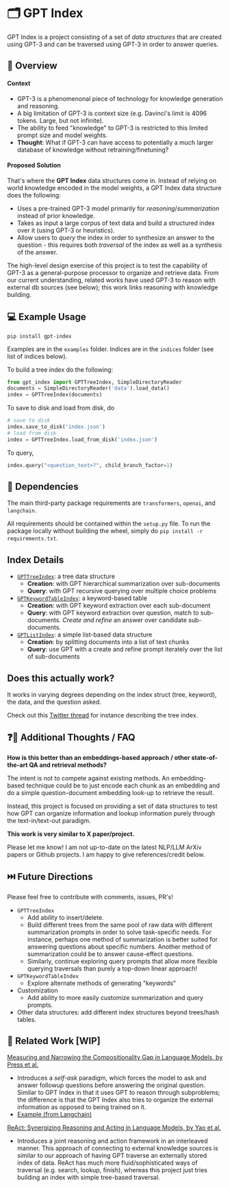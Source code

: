 # 🗂️ ️GPT Index

GPT Index is a project consisting of a set of *data structures* that are created using GPT-3 and can be traversed using GPT-3 in order to answer queries.

## 🚀 Overview

#### Context
- GPT-3 is a phenomenonal piece of technology for knowledge generation and reasoning.
- A big limitation of GPT-3 is context size (e.g. Davinci's limit is 4096 tokens. Large, but not infinite).
- The ability to feed "knowledge" to GPT-3 is restricted to this limited prompt size and model weights.
- **Thought**: What if GPT-3 can have access to potentially a much larger database of knowledge without retraining/finetuning? 

#### Proposed Solution
That's where the **GPT Index** data structures come in. Instead of relying on world knowledge encoded in the model weights, a GPT Index data structure does the following:
- Uses a pre-trained GPT-3 model primarily for *reasoning*/*summarization* instead of prior knowledge.
- Takes as input a large corpus of text data and build a structured index over it (using GPT-3 or heuristics).
- Allow users to _query_ the index in order to synthesize an answer to the question - this requires both _traversal_ of the index as well as a synthesis of the answer.

The high-level design exercise of this project is to test the capability of GPT-3 as a general-purpose processor to organize and retrieve data. From our current understanding, related works have used GPT-3 to reason with external db sources (see below); this work links reasoning with knowledge building.

## 💻 Example Usage

```
pip install gpt-index
```

Examples are in the `examples` folder. Indices are in the `indices` folder (see list of indices below).

To build a tree index do the following:
```python
from gpt_index import GPTTreeIndex, SimpleDirectoryReader
documents = SimpleDirectoryReader('data').load_data()
index = GPTTreeIndex(documents)
```

To save to disk and load from disk, do
```python
# save to disk
index.save_to_disk('index.json')
# load from disk
index = GPTTreeIndex.load_from_disk('index.json')
```

To query,
```python
index.query("<question_text>?", child_branch_factor=1)
```

## 🔧 Dependencies

The main third-party package requirements are `transformers`, `openai`, and `langchain`.

All requirements should be contained within the `setup.py` file. To run the package locally without building the wheel, simply do `pip install -r requirements.txt`. 



## Index Details

- [`GPTTreeIndex`](gpt_index/indices/tree/README.md): a tree data structure
    - **Creation**: with GPT hierarchical summarization over sub-documents
    - **Query**: with GPT recursive querying over multiple choice problems
- [`GPTKeywordTableIndex`](gpt_index/indices/keyword_table/README.md): a keyword-based table
    - **Creation**: with GPT keyword extraction over each sub-document
    - **Query**: with GPT keyword extraction over question, match to sub-documents. *Create and refine* an answer over candidate sub-documents.
- [`GPTListIndex`](gpt_index/indices/list/README.md): a simple list-based data structure
    - **Creation**: by splitting documents into a list of text chunks
    - **Query**: use GPT with a create and refine prompt iterately over the list of sub-documents


## Does this actually work?

It works in varying degrees depending on the index struct (tree, keyword), the data,
and the question asked.

Check out this [Twitter thread](https://twitter.com/jerryjliu0/status/1590192529286520832?s=20&t=1Ss6eJJMZzFA6y-QmSU9lw) for instance describing the tree index.


## ❓🧠 Additional Thoughts / FAQ

**How is this better than an embeddings-based approach / other state-of-the-art QA and retrieval methods?**

The intent is not to compete against existing methods. An embedding-based technique could be to just encode each chunk as an embedding and do a simple question-document embedding look-up to retrieve the result. 

Instead, this project is focused on providing a set of data structures to test how GPT can organize information and lookup information purely through the text-in/text-out paradigm.

**This work is very similar to X paper/project.**

Please let me know! I am not up-to-date on the latest NLP/LLM ArXiv papers or Github projects. I am happy to give references/credit below.


## ⏭️ Future Directions
Please feel free to contribute with comments, issues, PR's! 
- `GPTTreeIndex`
    - Add ability to insert/delete.
    - Build different trees from the same pool of raw data with different summarization prompts in order to solve task-specific needs. For instance, perhaps one method of summarization is better suited for answering questions about specific numbers. Another method of summarization could be to answer cause-effect questions.
    - Similarly, continue exploring query prompts that allow more flexible querying traversals than purely a top-down linear approach!
- `GPTKeywordTableIndex`
    - Explore alternate methods of generating "keywords"
- Customization
    - Add ability to more easily customize summarization and query prompts.
- Other data structures: add different index structures beyond trees/hash tables.


## 🔬 Related Work [WIP]

[Measuring and Narrowing the Compositionality Gap in Language Models, by Press et al.](https://arxiv.org/abs/2210.03350)
- Introduces a *self-ask* paradigm, which forces the model to ask and answer followup questions before answering the original question. Similar to GPT Index in that it uses GPT to reason through subproblems; the difference is that the GPT Index also tries to organize the external information as opposed to being trained on it.
- [Example (from Langchain)](https://github.com/hwchase17/langchain/blob/master/examples/self_ask_with_search.ipynb)


[ReAct: Synergizing Reasoning and Acting in Language Models, by Yao et al.](https://arxiv.org/abs/2210.03629)
- Introduces a joint reasoning and action framework in an interleaved manner. This approach of connecting to external knowledge sources is similar to our approach of having GPT traverse an externally stored index of data. ReAct has much more fluid/sophisticated ways of traversal (e.g. search, lookup, finish), whereas this project just tries building an index with simple tree-based traversal.

